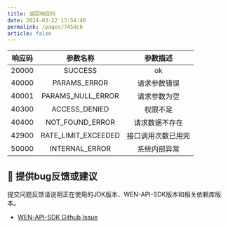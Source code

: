 ```yaml
---
title: 返回响应码
date: 2024-03-22 13:54:40
permalink: /pages/745dcb
article: false
---
```


|  响应码  |        参数名称         |   参数描述    |
|:-----:|:-------------------:|:---------:|
| 20000 |       SUCCESS       |    ok     |
| 40000 |    PARAMS_ERROR     |  请求参数错误   |
| 40001 |  PARAMS_NULL_ERROR  |  请求参数为空   |
| 40300 |    ACCESS_DENIED    |   权限不足    |
| 40400 |   NOT_FOUND_ERROR   |  请求数据不存在  |
| 42900 | RATE_LIMIT_EXCEEDED | 接口调用次数已用完 |
| 50000 |   INTERNAL_ERROR    |  系统内部异常   |


## 🐞 提供bug反馈或建议

提交问题反馈请说明正在使用的JDK版本、WEN-API-SDK版本和相关依赖库版本。

* [WEN-API-SDK Github Issue](https://github.com/CCCshengjiang/wen-api-sdk/issues)

